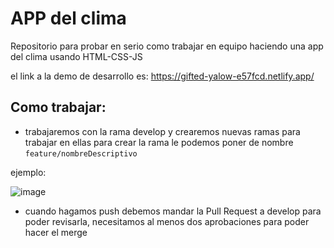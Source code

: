 # APP del clima


Repositorio para probar en serio como trabajar en equipo haciendo una app del clima usando HTML-CSS-JS

el link a la demo de desarrollo es: https://gifted-yalow-e57fcd.netlify.app/

## Como trabajar:

-   trabajaremos con la rama develop y crearemos nuevas ramas para trabajar en ellas para crear la rama le podemos poner de nombre `feature/nombreDescriptivo`

ejemplo:

![image](https://user-images.githubusercontent.com/52300099/125808124-17c97d49-3be1-4693-94f3-1f7a4bc6e8b1.png)


-   cuando hagamos push debemos mandar la Pull Request a develop para poder revisarla, necesitamos al menos dos aprobaciones para poder hacer el merge